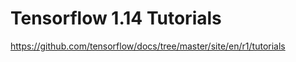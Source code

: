 # Tensorflow 1.14  Tutorials


https://github.com/tensorflow/docs/tree/master/site/en/r1/tutorials

